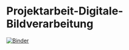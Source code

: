 # Projektarbeit-Digitale-Bildverarbeitung

[![Binder](https://mybinder.org/badge_logo.svg)](https://mybinder.org/v2/gh/dario1912/Projektarbeit-Digitale-Bildverarbeitung/main?labpath=Fertiger_Stand_netz.ipynb)
